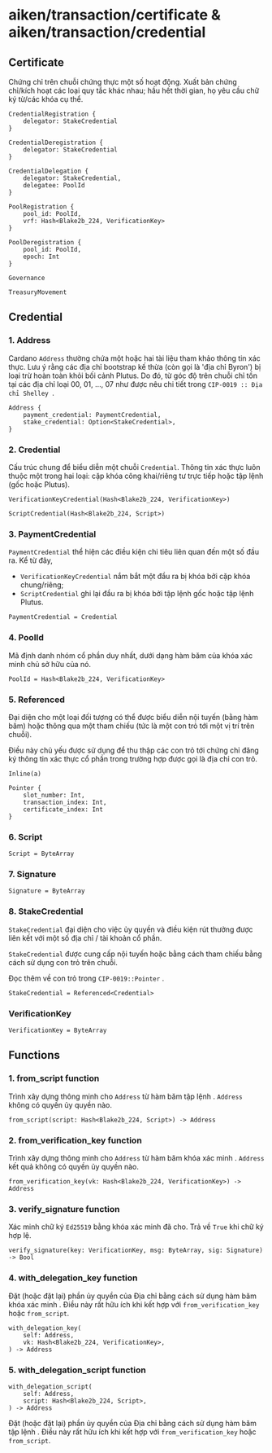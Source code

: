 # aiken/transaction/certificate & aiken/transaction/credential

## Certificate

Chứng chỉ trên chuỗi chứng thực một số hoạt động. Xuất bản chứng chỉ/kích hoạt các loại quy tắc khác nhau; hầu hết thời gian, họ yêu cầu chữ ký từ/các khóa cụ thể.

```aiken
CredentialRegistration { 
    delegator: StakeCredential 
}
```

```aiken
CredentialDeregistration { 
    delegator: StakeCredential 
}
```

```aiken
CredentialDelegation { 
    delegator: StakeCredential, 
    delegatee: PoolId 
}
```

```aiken
PoolRegistration { 
    pool_id: PoolId, 
    vrf: Hash<Blake2b_224, VerificationKey> 
}
```

```aiken 
PoolDeregistration { 
    pool_id: PoolId, 
    epoch: Int 
}
```

```aiken
Governance
```

```aiken
TreasuryMovement
```



## Credential

### 1. Address

Cardano `Address` thường chứa một hoặc hai tài liệu tham khảo thông tin xác thực.
Lưu ý rằng các địa chỉ bootstrap kế thừa (còn gọi là 'địa chỉ Byron') bị loại trừ hoàn toàn khỏi bối cảnh Plutus. Do đó, từ góc độ trên chuỗi chỉ tồn tại các địa chỉ loại 00, 01, …, 07 như được nêu chi tiết trong `CIP-0019 :: Địa chỉ Shelley `.

```aiken
Address {
    payment_credential: PaymentCredential,
    stake_credential: Option<StakeCredential>,
}
```

### 2. Credential

Cấu trúc chung để biểu diễn một chuỗi `Credential`.
Thông tin xác thực luôn thuộc một trong hai loại: cặp khóa công khai/riêng tư trực tiếp hoặc tập lệnh (gốc hoặc Plutus).

```aiken
VerificationKeyCredential(Hash<Blake2b_224, VerificationKey>)

ScriptCredential(Hash<Blake2b_224, Script>)
```

### 3. PaymentCredential

`PaymentCredential` thể hiện các điều kiện chi tiêu liên quan đến một số đầu ra. Kể từ đây,

- `VerificationKeyCredential` nắm bắt một đầu ra bị khóa bởi cặp khóa chung/riêng;
- `ScriptCredential` ghi lại đầu ra bị khóa bởi tập lệnh gốc hoặc tập lệnh Plutus.

```aiken
PaymentCredential = Credential
```

### 4. PoolId

Mã định danh nhóm cổ phần duy nhất, dưới dạng hàm băm của khóa xác minh chủ sở hữu của nó.

```aiken
PoolId = Hash<Blake2b_224, VerificationKey>
```

### 5. Referenced<a>

Đại diện cho một loại đối tượng có thể được biểu diễn nội tuyến (bằng hàm băm) hoặc thông qua một tham chiếu (tức là một con trỏ tới một vị trí trên chuỗi).

Điều này chủ yếu được sử dụng để thu thập các con trỏ tới chứng chỉ đăng ký thông tin xác thực cổ phần trong trường hợp được gọi là địa chỉ con trỏ.

```aiken
Inline(a)

Pointer { 
    slot_number: Int, 
    transaction_index: Int, 
    certificate_index: Int 
}
```

### 6. Script

```aiken
Script = ByteArray
```

### 7. Signature

```aiken
Signature = ByteArray
```

### 8. StakeCredential

`StakeCredential` đại diện cho việc ủy ​​quyền và điều kiện rút thưởng được liên kết với một số địa chỉ / tài khoản cổ phần.

`StakeCredential` được cung cấp nội tuyến hoặc bằng cách tham chiếu bằng cách sử dụng con trỏ trên chuỗi.

Đọc thêm về con trỏ trong `CIP-0019::Pointer` .

```aiken
StakeCredential = Referenced<Credential>
```

### VerificationKey

```aiken
VerificationKey = ByteArray
```

## Functions

### 1. from_script function

Trình xây dựng thông minh cho `Address` từ hàm băm tập lệnh . `Address` không có quyền ủy quyền nào.

```aiken
from_script(script: Hash<Blake2b_224, Script>) -> Address
```

### 2. from_verification_key function

Trình xây dựng thông minh cho `Address` từ hàm băm khóa xác minh . `Address` kết quả không có quyền ủy quyền nào.

```aiken
from_verification_key(vk: Hash<Blake2b_224, VerificationKey>) -> Address
```

### 3. verify_signature function

Xác minh chữ ký `Ed25519` bằng khóa xác minh đã cho. Trả về `True` khi chữ ký hợp lệ.

```aiken
verify_signature(key: VerificationKey, msg: ByteArray, sig: Signature) -> Bool
```

### 4. with_delegation_key function

Đặt (hoặc đặt lại) phần ủy quyền của Địa chỉ bằng cách sử dụng hàm băm khóa xác minh . Điều này rất hữu ích khi kết hợp với `from_verification_key` hoặc `from_script`.

```aiken
with_delegation_key(
    self: Address,
    vk: Hash<Blake2b_224, VerificationKey>,
) -> Address
```

### 5. with_delegation_script function

```aiken
with_delegation_script(
    self: Address,
    script: Hash<Blake2b_224, Script>,
) -> Address
```

Đặt (hoặc đặt lại) phần ủy quyền của Địa chỉ bằng cách sử dụng hàm băm tập lệnh . Điều này rất hữu ích khi kết hợp với `from_verification_key` hoặc `from_script`.